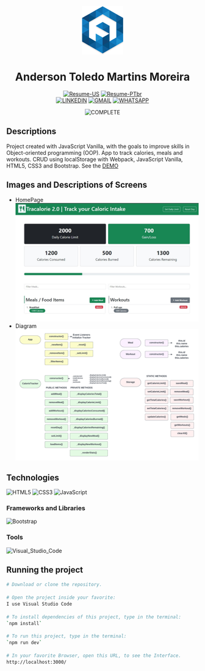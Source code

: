 <div align="center">

![Logo](./docs/logo/favicon.png)

# Anderson Toledo Martins Moreira

[![Resume-US](https://img.shields.io/badge/RESUME_US-3776AB?style=for-the-badge&logo=libreofficewriter&logoColor=white)](https://docs.google.com/document/d/1I8T4Mkb61NsTKN14ZbT1mnQKAc9LqiiPtgrYf9ayH1c/edit?usp=sharing)
[![Resume-PTbr](https://img.shields.io/badge/RESUME_PT_br-007C3C?style=for-the-badge&logo=libreofficewriter&logoColor=white)](https://docs.google.com/document/d/1vnFlRP3myxexgHk5Y6XaCKQGETPQwCygPZqGSblwCXg/edit?usp=sharing)
<br/>
[![LINKEDIN](https://img.shields.io/badge/Linkedin-0A66C2?style=for-the-badge&logo=linkedin&logoColor=white)](https://www.linkedin.com/in/atmmoreira)
[![GMAIL](https://img.shields.io/badge/Gmail-EE2624?style=for-the-badge&logo=gmail&logoColor=white)](mailto:atmmoreira.rj@gmail.com?subject=From%20GitHub&cc=atmmoreira.rj@gmail&body=Hi,%20there.%20Found%20you%20from%20GitHub.)
[![WHATSAPP](https://img.shields.io/badge/Whatsapp-34A853?style=for-the-badge&logo=whatsapp&logoColor=white)](https://api.whatsapp.com/send?phone=5521992890362)

</div>

<div align="center">

![COMPLETE](https://img.shields.io/badge/COMPLETE-7ED321?style=for-the-badge&logo=cachet&logoColor=white)

</div>

## Descriptions

Project created with JavaScript Vanilla, with the goals to improve skills in Object-oriented programming (OOP). App to track calories, meals and workouts. CRUD using localStorage with Webpack, JavaScript Vanilla, HTML5, CSS3 and Bootstrap. See the [DEMO](https://tracalories-javascript.vercel.app/)

## Images and Descriptions of Screens

- HomePage  
  ![New Layout](./docs/layout/homepage.jpg)
- Diagram  
  ![New Layout](./docs/layout/diagram.png)

## Technologies

<!--
References for Create budgets :: https://shields.io/category/build
Icons: https://simpleicons.org/
-->

![HTML5](https://img.shields.io/badge/HTML5-E34F26?style=for-the-badge&logo=html5&logoColor=white)
![CSS3](https://img.shields.io/badge/CSS3-1572B6?style=for-the-badge&logo=css3&logoColor=white)
![JavaScript](https://img.shields.io/badge/JavaScript-323330?style=for-the-badge&logo=javascript&logoColor=F7DF1E)

### Frameworks and Libraries

![Bootstrap](https://img.shields.io/badge/Bootstrap-563D7C?style=for-the-badge&logo=bootstrap&logoColor=white)

### Tools

![Visual_Studio_Code](https://img.shields.io/badge/Visual_Studio_Code-0078D4?style=for-the-badge&logo=visual%20studio%20code&logoColor=white)

## Running the project

```bash
# Download or clone the repository.

# Open the project inside your favorite:
I use Visual Studio Code

# To install dependencies of this project, type in the terminal:
`npm install`

# To run this project, type in the terminal:
`npm run dev`

# In your favorite Browser, open this URL, to see the Interface.
http://localhost:3000/
```
